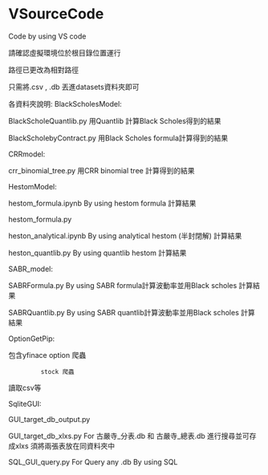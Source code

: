 # VSourceCode

Code by using VS code

請確認虛擬環境位於根目錄位置運行

路徑已更改為相對路徑

只需將.csv , .db 丟進datasets資料夾即可

各資料夾說明:
BlackScholesModel:

 BlackScholeQuantlib.py     用Quantlib 計算Black Scholes得到的結果
 
 BlackScholebyContract.py   用Black Scholes formula計算得到的結果

CRRmodel:

 crr_binomial_tree.py       用CRR binomial tree 計算得到的結果


HestomModel:

 hestom_formula.ipynb        By using hestom formula 計算結果
 
 hestom_formula.py           
 
 heston_analytical.ipynb     By using analytical hestom (半封閉解) 計算結果
 
 heston_quantlib.py          By using quantlib hestom 計算結果


SABR_model:

 SABRFormula.py              By using SABR formula計算波動率並用Black scholes 計算結果
 
 SABRQuantlib.py             By using SABR quantlib計算波動率並用Black scholes 計算結果
 
 
OptionGetPip:

 包含yfinace option 爬蟲
 
             stock 爬蟲
             
讀取csv等


SqliteGUI:

GUI_target_db_output.py

GUI_target_db_xlxs.py     For 古嚴寺_分表.db 和 古嚴寺_總表.db 進行搜尋並可存成xlxs   須將兩張表放在同資料夾中

SQL_GUI_query.py          For Query any .db By using SQL


 
